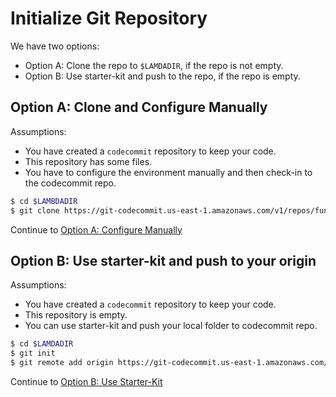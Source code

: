 # Initialize Git Repository

We have two options:

- Option A: Clone the repo to `$LAMDADIR`, if the repo is not empty.
- Option B: Use starter-kit and push to the repo, if the repo is empty.

## Option A: Clone and Configure Manually

Assumptions:

- You have created a `codecommit` repository to keep your code.
- This repository has some files.
- You have to configure the environment manually and then check-in to the codecommit repo.


```bash
$ cd $LAMBDADIR
$ git clone https://git-codecommit.us-east-1.amazonaws.com/v1/repos/function-one .
```

Continue to [Option A: Configure Manually](10100A-configure-manually.md)

## Option B: Use starter-kit and push to your origin

Assumptions:

- You have created a `codecommit` repository to keep your code.
- This repository is empty.
- You can use starter-kit and push your local folder to codecommit repo.

```bash
$ cd $LAMDADIR
$ git init
$ git remote add origin https://git-codecommit.us-east-1.amazonaws.com/v1/repos/function-one
```

Continue to [Option B: Use Starter-Kit](10100B-use-starter-kit.md)
